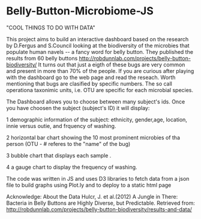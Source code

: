 # Belly-Button-Microbiome-JS
"COOL THINGS TO DO WITH DATA" 

This project aims to build an interactive dashboard based on the research by D.Fergus and S.Council looking at the biodiversity of the microbies that populate human navels -- a fancy word for belly button. They published the results from 60 belly buttons 
http://robdunnlab.com/projects/belly-button-biodiversity/
It turns out that just a eigth of these bugs are very common and present in more than 70% of the people. If you are curious after playing with the dashboard go to the web page and read the reseach.  Worth mentioning that bugs are clasified by specific numbers. The so call operationa taxonimic units, i.e. OTU are specific for each microbial species. 

The Dashboard allows you to choose between many subject's ids. 
Once you have choosen the subject (subject's ID) it will display:

1 demographic information of the subject: ethnicity, gender,age, location, innie versus outie, and frquency of washing.

2 horizontal bar chart showing the 10 most prominent microbies of tha person (OTU - # referes to the "name" of the bug)

3 bubble chart that displays each sample .

4 a gauge chart to display the frequency of washing. 

The code was written in JS and uses D3 libraries to fetch data from a json file to build graphs using Plot.ly and  to deploy to a static html page 


Acknowledge: About the Data
Hulcr, J. et al.(2012) A Jungle in There: Bacteria in Belly Buttons are Highly Diverse, but Predictable. Retrieved from: http://robdunnlab.com/projects/belly-button-biodiversity/results-and-data/